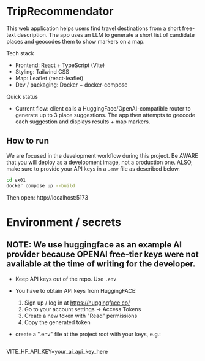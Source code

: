 TripRecommendator
=================================

This web application helps users find travel destinations from a short free-text description. The app uses an LLM to generate a short list of candidate places and  geocodes them to show markers on a map.

Tech stack
- Frontend: React + TypeScript (Vite)
- Styling: Tailwind CSS
- Map: Leaflet (react-leaflet)
- Dev / packaging: Docker + docker-compose

Quick status
- Current flow: client calls a HuggingFace/OpenAI-compatible router to generate up to 3 place suggestions. The app then attempts to geocode each suggestion and displays results + map markers.

How to run
-----------
We are focused in the development workflow during this project. Be AWARE that you will deploy as a development image, not a production one. ALSO, make sure to provide your API keys in a `.env` file as described below.

```bash
cd ex01
docker compose up --build
```

Then open: http://localhost:5173


# Environment / secrets

NOTE: We use huggingface as an example AI provider because OPENAI free-tier keys were not available at the time of writing for the developer.
---------------------
- Keep API keys out of the repo. Use `.env` 
- You have to obtain API keys from HuggingFACE: 
  1. Sign up / log in at https://huggingface.co/
  2. Go to your account settings -> Access Tokens
  3. Create a new token with "Read" permissions
  4. Copy the generated token

- create a ".env" file at the project root with your keys, e.g.:
  ```
 VITE_HF_API_KEY=your_ai_api_key_here
  
  ```
